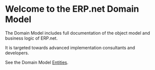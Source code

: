 # Welcome to the ERP.net Domain Model

The Domain Model includes full documentation of the object model and business logic of ERP.net.

It is targeted towards advanced implementation consultants and developers.

See the Domain Model [Entities](entities/).
